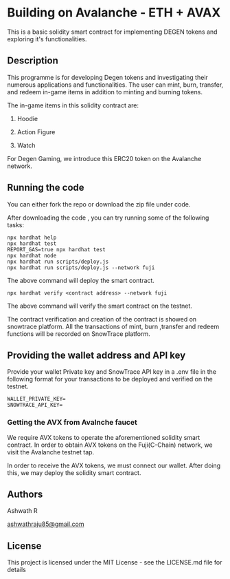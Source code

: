 # Building on Avalanche - ETH + AVAX

This is a basic solidity smart contract for implementing DEGEN tokens and exploring it's functionalities.

## Description

This programme is for developing Degen tokens and investigating their numerous applications and functionalities. The user can mint, burn, transfer, and redeem in-game items in addition to minting and burning tokens.

The in-game items in this solidity contract are: 

1. Hoodie

2. Action Figure

3. Watch

For Degen Gaming, we introduce this ERC20 token on the Avalanche network.

## Running the code

You can either fork the repo or download the zip file under code.

After downloading the code , you can 
try running some of the following tasks:

```shell
npx hardhat help
npx hardhat test
REPORT_GAS=true npx hardhat test
npx hardhat node
npx hardhat run scripts/deploy.js
npx hardhat run scripts/deploy.js --network fuji

```

The above command will deploy the smart contract.

```
npx hardhat verify <contract address> --network fuji
```
The above command will verify the smart contract on the testnet.

The contract verification and creation of the contract is showed on snowtrace platform. All the transactions of mint, burn ,transfer and redeem functions will be recorded on SnowTrace platform.


## Providing the wallet address and API key

Provide your wallet Private key and SnowTrace API key in a .env file in the following format for your transactions to be deployed and verified on the testnet.

```
WALLET_PRIVATE_KEY=
SNOWTRACE_API_KEY=
```


### Getting the AVX from Avalnche faucet

We require AVX tokens to operate the aforementioned solidity smart contract. In order to obtain AVX tokens on the Fuji(C-Chain) network, we visit the Avalanche testnet tap.

In order to receive the AVX tokens, we must connect our wallet. After doing this, we may deploy the solidity smart contract.


## Authors

Ashwath R

ashwathraju85@gmail.com


## License

This project is licensed under the MIT License - see the LICENSE.md file for details
